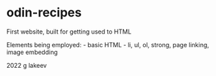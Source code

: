 # odin-recipes
First website, built for getting used to HTML

Elements being employed:
    - basic HTML
    - li, ul, ol, strong, page linking, image embedding

2022 g lakeev